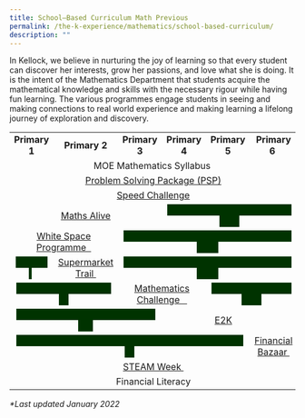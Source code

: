 ```yaml
---
title: School–Based Curriculum Math Previous
permalink: /the-k-experience/mathematics/school-based-curriculum/
description: ""
---
```



<p>In Kellock, we believe in nurturing the joy of learning so that every student can discover her interests, grow her passions, and love what she is doing. It is the intent of the Mathematics Department that students acquire the mathematical knowledge and skills with the necessary rigour while having fun learning. The various programmes engage students in seeing and making connections to real world experience and making learning a lifelong journey of exploration and discovery.</p>
<table>
<tbody>
<tr>
<td style="text-align: center;"><strong>Primary 1</strong></td>
<td style="text-align: center;"><strong>Primary 2<br /></strong></td>
<td style="text-align: center;"><strong>Primary 3<br /></strong></td>
<td style="text-align: center;"><strong>Primary 4<br /></strong></td>
<td style="text-align: center;"><strong>Primary 5<br /></strong></td>
<td style="text-align: center;"><strong>Primary 6</strong>&nbsp;</td>
</tr>
<tr>
<td style="text-align: center;" colspan="6">MOE Mathematics Syllabus&nbsp;</td>
</tr>
<tr>
<td style="text-align: center;" colspan="6"><a href="/the-k-experience/mathematics/school-based-curriculum/problem-solving-package-psp/" target="">Problem Solving Package (PSP)</a></td>
</tr>
<tr>
<td style="text-align: center;" colspan="6"><a href="/the-k-experience/mathematics/school-based-curriculum/mental-sums-and-speed-challenge/" target="">Speed Challenge</a></td>
</tr>
<tr>
<td style="text-align: center;" colspan="3"><a href="/the-k-experience/mathematics/school-based-curriculum/math-alive/" target="">Maths Alive</a></td>
<td style="text-align: center;" colspan="3"><span style="background-color: #003300;">&nbsp; &nbsp; &nbsp; &nbsp; &nbsp; &nbsp; &nbsp; &nbsp; &nbsp; &nbsp; &nbsp; &nbsp; &nbsp; &nbsp; &nbsp; &nbsp; &nbsp; &nbsp; &nbsp; &nbsp; &nbsp; &nbsp; &nbsp; &nbsp; &nbsp; &nbsp; &nbsp; &nbsp; &nbsp; &nbsp;&nbsp;</span></td>
</tr>
<tr>
<td style="text-align: center;" colspan="2"><a href="/the-k-experience/mathematics/school-based-curriculum/p1-and-p2-white-space-programme/" target="">White Space Programme &nbsp;</a></td>
<td style="text-align: center;" colspan="4"><span style="background-color: #003300;">&nbsp; &nbsp; &nbsp; &nbsp; &nbsp; &nbsp; &nbsp; &nbsp; &nbsp; &nbsp; &nbsp; &nbsp; &nbsp; &nbsp; &nbsp; &nbsp; &nbsp; &nbsp; &nbsp; &nbsp; &nbsp; &nbsp; &nbsp; &nbsp; &nbsp; &nbsp; &nbsp; &nbsp; &nbsp; &nbsp; &nbsp; &nbsp; &nbsp; &nbsp; &nbsp; &nbsp; &nbsp; &nbsp; &nbsp; &nbsp;</span></td>
</tr>
<tr>
<td style="text-align: center;"><span style="background-color: #003300;">&nbsp; &nbsp; &nbsp; &nbsp; &nbsp; &nbsp; &nbsp; &nbsp;</span>&nbsp;</td>
<td style="text-align: center;"><a href="/the-k-experience/mathematics/school-based-curriculum/p2-supermarket-trail/" target="">Supermarket Trail&nbsp;</a></td>
<td style="text-align: center;" colspan="4"><span style="background-color: #003300;">&nbsp; &nbsp; &nbsp; &nbsp; &nbsp; &nbsp; &nbsp; &nbsp; &nbsp; &nbsp; &nbsp; &nbsp; &nbsp; &nbsp; &nbsp; &nbsp; &nbsp; &nbsp; &nbsp; &nbsp; &nbsp; &nbsp; &nbsp; &nbsp; &nbsp; &nbsp; &nbsp; &nbsp; &nbsp; &nbsp; &nbsp; &nbsp; &nbsp; &nbsp; &nbsp; &nbsp; &nbsp; &nbsp; &nbsp; &nbsp;</span></td>
</tr>
<tr>
<td style="text-align: center;" colspan="2"><span style="background-color: #003300;">&nbsp; &nbsp; &nbsp; &nbsp; &nbsp; &nbsp; &nbsp; &nbsp; &nbsp; &nbsp; &nbsp; &nbsp; &nbsp; &nbsp; &nbsp; &nbsp; &nbsp; &nbsp; &nbsp; &nbsp; &nbsp; &nbsp;&nbsp;</span></td>
<td style="text-align: center;" colspan="2"><a href="/the-k-experience/mathematics/school-based-curriculum/p3-and-p4-mathematics-challenge/" target="">Mathematics Challenge&nbsp; &nbsp;</a></td>
<td style="text-align: center;" colspan="2"><span style="background-color: #003300;"><strong>&nbsp; &nbsp; &nbsp; &nbsp; &nbsp; &nbsp; &nbsp; &nbsp; &nbsp; &nbsp; &nbsp; &nbsp; &nbsp; &nbsp; &nbsp; &nbsp; &nbsp; &nbsp; &nbsp; &nbsp; &nbsp;&nbsp;</strong></span></td>
</tr>
<tr>
<td style="text-align: center;" colspan="3"><span style="background-color: #003300;"><strong>&nbsp; &nbsp; &nbsp; &nbsp; &nbsp; &nbsp; &nbsp; &nbsp; &nbsp; &nbsp; &nbsp; &nbsp; &nbsp; &nbsp; &nbsp; &nbsp; &nbsp; &nbsp; &nbsp; &nbsp; &nbsp; &nbsp; &nbsp; &nbsp; &nbsp; &nbsp; &nbsp; &nbsp; &nbsp; &nbsp; &nbsp; &nbsp;&nbsp;</strong></span></td>
<td style="text-align: center;" colspan="3"><a href="/the-k-experience/mathematics/school-based-curriculum/p4-p6-excellence-2000-e2k/" target="">E2K</a>&nbsp; &nbsp; &nbsp;</td>
</tr>
<tr>
<td style="text-align: center;" colspan="5"><span style="background-color: #003300;">&nbsp; &nbsp; &nbsp; &nbsp; &nbsp; &nbsp; &nbsp; &nbsp; &nbsp; &nbsp; &nbsp; &nbsp; &nbsp; &nbsp; &nbsp; &nbsp; &nbsp; &nbsp; &nbsp; &nbsp; &nbsp; &nbsp; &nbsp; &nbsp; &nbsp; &nbsp; &nbsp; &nbsp; &nbsp; &nbsp; &nbsp; &nbsp; &nbsp; &nbsp; &nbsp; &nbsp; &nbsp; &nbsp; &nbsp; &nbsp; &nbsp; &nbsp; &nbsp; &nbsp; &nbsp; &nbsp; &nbsp; &nbsp; &nbsp;&nbsp;</span></td>
<td style="text-align: center;"><a href="/the-k-experience/mathematics/school-based-curriculum/primary-6-financial-literacy-bazaar/" target="">Financial Bazaar&nbsp;</a></td>
</tr>
<tr>
<td style="text-align: center;" colspan="6"><a href="/the-k-experience/mathematics/school-based-curriculum/steam-week/" target="">STEAM Week&nbsp;</a></td>
</tr>
<tr>
<td style="text-align: center;" colspan="6">Financial Literacy</td>
</tr>
</tbody>
</table>
<p><em>*Last updated January 2022</em></p>